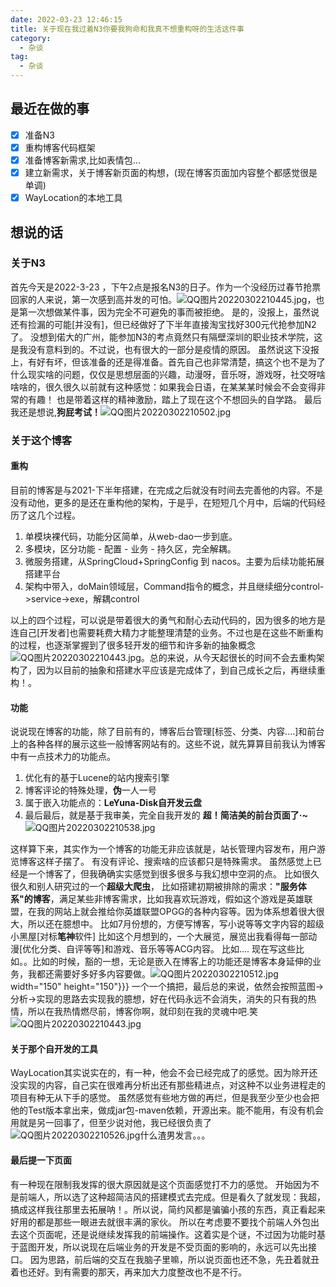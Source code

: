 ```yaml
---
date: 2022-03-23 12:46:15
title: 关于现在我过着N3你要我狗命和我真不想重构呀的生活这件事
category:
  - 杂谈
tag:
  - 杂谈
---
```

## 最近在做的事
- [x] 准备N3
- [x] 重构博客代码框架
- [x] 准备博客新需求,比如表情包...
- [x] 建立新需求，关于博客新页面的构想，(现在博客页面加内容整个都感觉很是单调)
- [x] WayLocation的本地工具

## 想说的话
### 关于N3
首先今天是2022-3-23 ，下午2点是报名N3的日子。作为一个没经历过春节抢票回家的人来说，第一次感到高并发的可怕。![QQ图片20220302210445.jpg](https://www.leyuna.xyz/image/2022-03-23/QQ图片20220302210445.jpg)，也是第一次想做某件事，因为完全不可避免的事而被拒绝。
是的，没报上，虽然说还有捡漏的可能[并没有]，但已经做好了下半年直接淘宝找好300元代抢参加N2了。
没想到偌大的广州，能参加N3的考点竟然只有隔壁深圳的职业技术学院，这是我没有意料到的。不过说，也有很大的一部分是疫情的原因。
虽然说这下没报上，有好有坏，但该准备的还是得准备。首先自己也非常清楚，搞这个也不是为了什么现实啥的问题，仅仅是思想层面的兴趣，动漫呀，音乐呀，游戏呀，社交呀啥啥啥的，很久很久以前就有这种感觉：如果我会日语，在某某某时候会不会变得非常的有趣！
也是带着这样的精神激励，踏上了现在这个不想回头的自学路。
最后我还是想说,**狗屁考试！**![QQ图片20220302210502.jpg](https://www.leyuna.xyz/image/2022-03-23/QQ图片20220302210502.jpg)

### 关于这个博客
#### 重构
目前的博客是与2021-下半年搭建，在完成之后就没有时间去完善他的内容。不是没有动他，更多的是还在重构他的架构，于是乎，在短短几个月中，后端的代码经历了这几个过程。
1. 单模块裸代码，功能分区简单，从web-dao一步到底。
2. 多模块，区分功能 - 配置 - 业务 - 持久区，完全解耦。
3. 微服务搭建，从SpringCloud+SpringConfig  到 nacos。主要为后续功能拓展搭建平台
4. 架构中带入，doMain领域层，Command指令的概念，并且继续细分control->service->exe，解耦control

以上的四个过程，可以说是带着很大的勇气和耐心去动代码的，因为很多的地方是连自己[开发者]也需要耗费大精力才能整理清楚的业务。不过也是在这些不断重构的过程，也逐渐掌握到了很多轻开发的细节和许多新的抽象概念![QQ图片20220302210443.jpg](https://www.leyuna.xyz/image/2022-03-23/QQ图片20220302210443.jpg)。总的来说，从今天起很长的时间不会去重构架构了，因为以目前的抽象和搭建水平应该是完成体了，到自己成长之后，再继续重构！。

#### 功能
说说现在博客的功能，除了目前有的，博客后台管理[标签、分类、内容....]和前台上的各种各样的展示这些一般博客网站有的。这些不说，就先算算目前我认为博客中有一点技术力的功能点。
1. 优化有的基于Lucene的站内搜索引擎
2. 博客评论的特殊处理，**伪**一人一号
3. 属于嵌入功能点的：**LeYuna-Disk自开发云盘**
4. 最后最后，就是基于我审美，完全自我开发的 **超！简洁美的前台页面了·~**![QQ图片20220302210538.jpg](https://www.leyuna.xyz/image/2022-03-23/QQ图片20220302210538.jpg)

这样算下来，其实作为一个博客的功能无非应该就是，站长管理内容发布，用户游览博客这样子摆了。
有没有评论、搜索啥的应该都只是特殊需求。
虽然感觉上已经是一个博客了，但我确确实实感觉到很多很多与我幻想中空洞的点。
比如很久很久和别人研究过的一个**超级大爬虫**，
比如搭建初期被排除的需求：**"服务体系"的博客**，满足某些非博客需求，比如我喜欢玩游戏，假如这个游戏是英雄联盟，在我的网站上就会推给你英雄联盟OPGG的各种内容等。因为体系想着很大很大，所以还在臆想中。
比如7月份想的，方便写博客，写小说等等文字内容的超级小黑屋[对标**笔神**软件]
比如这个月想到的，一个大展览，展览出我看得每一部动漫[优化分类、自评等等]和游戏、音乐等等ACG内容。
比如....
现在写这些比如。。比如的时候，豁的一想，无论是嵌入在博客上的功能还是博客本身延伸的业务，我都还需要好多好多内容要做。![QQ图片20220302210512.jpg](https://www.leyuna.xyz/image/2022-03-23/QQ图片20220302210512.jpg)width="150" height="150"}}}
一个一个搞把，最后总的来说，依然会按照蓝图->分析->实现的思路去实现我的臆想，好在代码永远不会消失，消失的只有我的热情，所以在我热情燃尽前，博客你啊，就印刻在我的灵魂中吧.笑![QQ图片20220302210443.jpg](https://www.leyuna.xyz/image/2022-03-23/QQ图片20220302210443.jpg)

#### 关于那个自开发的工具
WayLocation其实说实在的，有一种，他会不会已经完成了的感觉。因为除开还没实现的内容，自己实在很难再分析出还有那些精进点，对这种不以业务进程走的项目有种无从下手的感觉。
虽然感觉有些地方做的再烂，但是我至少至少也会把他的Test版本拿出来，做成jar包-maven依赖，开源出来。能不能用，有没有机会用就是另一回事了，但至少说对他，我已经很负责了![QQ图片20220302210526.jpg](https://www.leyuna.xyz/image/2022-03-23/QQ图片20220302210526.jpg)什么渣男发言。。。

#### 最后提一下页面
有一种现在限制我发挥的很大原因就是这个页面感觉打不力的感觉。
开始因为不是前端人，所以选了这种超简洁风的搭建模式去完成。但是看久了就发现：我超，搞成这样我往那里去拓展呐！。所以说，简约风都是骗骗小孩的东西，真正看起来好用的都是那些一眼进去就很丰满的家伙。
所以在考虑要不要找个前端人外包出去这个页面呢，还是说继续发挥我的前端操作。这着实是个谜，不过因为功能时基于蓝图开发，所以说现在后端业务的开发是不受页面的影响的，永远可以先出接口。
因为思路，前后端的交互在我脑子里嘛，所以说页面也还不急，先丑着就丑着也还好。到有需要的那天，再来加大力度整改也不是不行。
